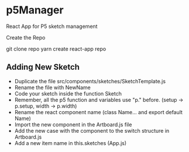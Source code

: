 # p5Manager
React App for P5 sketch management

Create the Repo

git clone repo
yarn create react-app repo








## Adding New Sketch

- Duplicate the file src/components/sketches/SketchTemplate.js
- Rename the file with NewName
- Code your sketch inside the function Sketch
- Remember, all the p5 function and variables use "p." before. (setup -> p.setup, width -> p.width) 
- Rename the react component name (class Name... and export default Name)
- Import the new component in the Artboard.js file
- Add the new case with the component to the switch structure in Artboard.js
- Add a new item name in this.sketches (App.js)